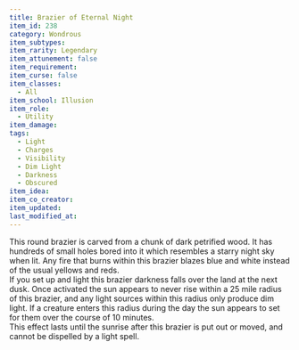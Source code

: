```yaml
---
title: Brazier of Eternal Night
item_id: 238
category: Wondrous
item_subtypes: 
item_rarity: Legendary
item_attunement: false
item_requirement: 
item_curse: false
item_classes: 
  - All
item_school: Illusion
item_role: 
  - Utility
item_damage: 
tags:
  - Light
  - Charges
  - Visibility
  - Dim Light
  - Darkness
  - Obscured
item_idea: 
item_co_creator: 
item_updated: 
last_modified_at: 
---
```


This round brazier is carved from a chunk of dark petrified wood. It has hundreds of small holes bored into it which resembles a starry night sky when lit. Any fire that burns within this brazier blazes blue and white instead of the usual yellows and reds.  
If you set up and light this brazier darkness falls over the land at the next dusk. Once activated the sun appears to never rise within a 25 mile radius of this brazier, and any light sources within this radius only produce dim light. If a creature enters this radius during the day the sun appears to set for them over the course of 10 minutes.  
This effect lasts until the sunrise after this brazier is put out or moved, and cannot be dispelled by a light spell.
